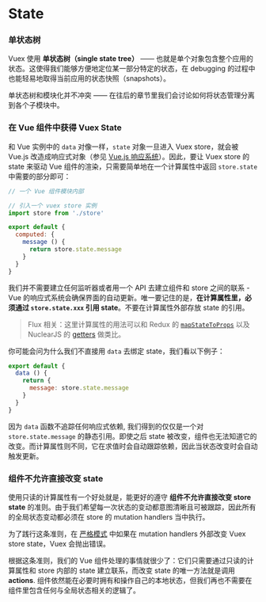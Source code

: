 # State

### 单状态树

Vuex 使用 **单状态树（single state tree）** —— 也就是单个对象包含整个应用的状态。这使得我们能够方便地定位某一部分特定的状态，在 debugging 的过程中也能轻易地取得当前应用的状态快照（snapshots）。

单状态树和模块化并不冲突 —— 在往后的章节里我们会讨论如何将状态管理分离到各个子模块中。

### 在 Vue 组件中获得 Vuex State

和 Vue 实例中的 `data` 对像一样，`state` 对象一旦进入 Vuex store，就会被 Vue.js 改造成响应式对象（参见 [Vue.js 响应系统](http://vuejs.org/guide/reactivity.html)）。因此，要让 Vuex store 的 state 来驱动 Vue 组件的渲染，只需要简单地在一个计算属性中返回 `store.state` 中需要的部分即可：

``` js
// 一个 Vue 组件模块内部

// 引入一个 vuex store 实例
import store from './store'

export default {
  computed: {
    message () {
      return store.state.message
    }
  }
}
```

我们并不需要建立任何监听器或者用一个 API 去建立组件和 store 之间的联系 - Vue 的响应式系统会确保界面的自动更新。唯一要记住的是，**在计算属性里，必须通过 `store.state.xxx` 引用 state**。不要在计算属性外部存放 state 的引用。

> Flux 相关：这里计算属性的用法可以和 Redux 的 [`mapStateToProps`](https://github.com/rackt/react-redux/blob/master/docs/api.md#connectmapstatetoprops-mapdispatchtoprops-mergeprops-options) 以及 NuclearJS 的 [getters](https://optimizely.github.io/nuclear-js/docs/04-getters.html) 做类比。

你可能会问为什么我们不直接用 `data` 去绑定 state，我们看以下例子：

``` js
export default {
  data () {
    return {
      message: store.state.message
    }
  }
}
```

因为 `data` 函数不追踪任何响应式依赖, 我们得到的仅仅是一个对 `store.state.message` 的静态引用。即使之后 state 被改变，组件也无法知道它的改变。而计算属性则不同，它在求值时会自动跟踪依赖，因此当状态改变时会自动触发更新。

### 组件不允许直接改变 state

使用只读的计算属性有一个好处就是，能更好的遵守 **组件不允许直接改变 store state** 的准则。由于我们希望每一次状态的变动都意图清晰且可被跟踪，因此所有的全局状态变动都必须在 store 的 mutation handlers 当中执行。

为了践行这条准则，在 [严格模式](strict.md) 中如果在 mutation handlers 外部改变 Vuex store state，Vuex 会抛出错误。

根据这条准则，我们的 Vue 组件处理的事情就很少了：它们只需要通过只读的计算属性和 store 内部的 state 建立联系，而改变 state 的唯一方法就是调用 **actions**. 组件依然能在必要时拥有和操作自己的本地状态，但我们再也不需要在组件里包含任何与全局状态相关的逻辑了。
